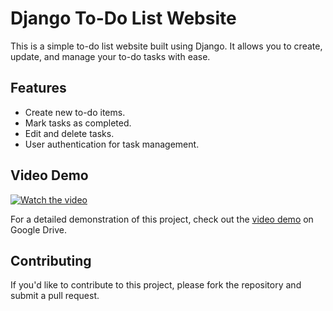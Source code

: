 # Django To-Do List Website

This is a simple to-do list website built using Django. It allows you to create, update, and manage your to-do tasks with ease.

## Features

- Create new to-do items.
- Mark tasks as completed.
- Edit and delete tasks.
- User authentication for task management.

## Video Demo

[![Watch the video]([https://your-image-link-here](https://drive.google.com/file/d/1Tct2eocq_4g0e9DpOA383ZSGOTUysW7T/view?usp=sharing))]([https://drive.google.com/file/d/114GCcGxQ5wJppsCqAXd_HlFXDeBvOHpE/view?usp=sharing](https://drive.google.com/file/d/114GCcGxQ5wJppsCqAXd_HlFXDeBvOHpE/view?usp=sharing))

For a detailed demonstration of this project, check out the [video demo]([https://drive.google.com/file/d/114GCcGxQ5wJppsCqAXd_HlFXDeBvOHpE/view?usp=sharing](https://drive.google.com/file/d/114GCcGxQ5wJppsCqAXd_HlFXDeBvOHpE/view?usp=sharing)) on Google Drive.

## Contributing

If you'd like to contribute to this project, please fork the repository and submit a pull request.
